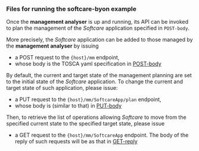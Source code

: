 ### Files for running the softcare-byon example

Once the **management analyser** is up and running, its API can be invoked to plan the management of the _Softcare_ application specified in `POST-body`.

More precisely, the _Softcare_ application can be added to those managed by the **management analyser** by issuing
* a POST request to the `{host}/mm` endpoint,
* whose body is the TOSCA yaml specification in [POST-body](https://github.com/di-unipi-socc/management-analyser-ws/blob/master/data/examples/softcare-byon/POST-body.yaml)

By default, the current and target state of the management planning are set to the initial state of the _Softcare_ application. To change the current and target state of such application, please issue:
* a PUT request to the `{host}/mm/SoftcareApp/plan` endpoint,
* whose body is (similar to that) in [PUT-body](https://github.com/di-unipi-socc/management-analyser-ws/blob/master/data/examples/softcare-byon/PUT-body.json)

Then, to retrieve the list of operations allowing _Softcare_ to move from the specified current state to the specified target state, please issue
* a GET request to the `{host}/mm/SoftcareApp` endpoint.
The body of the reply of such requests will be as that in [GET-reply](https://github.com/di-unipi-socc/management-analyser-ws/blob/master/data/examples/softcare-byon/GET-reply.json)
